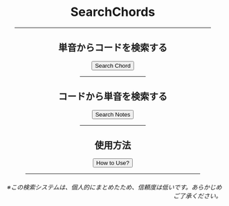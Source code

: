 <html lang="ja">
  <head>
    <meta charset="UTF-8">
  </head>
  <body>
    <div align="center">
      <h1>SearchChords</h1>
      <hr size="2" width="90%" align="center" color="blue">
      <h2>単音からコードを検索する</h2>
      <input type="submit" value="Search Chord" onClick="fromSolo()">
      <script>
        function fromSolo(){
          location.href = "./FromSolo/";
        }
      </script>
      <hr size="2" width="30%" align="center" color="grey">
      <h2>コードから単音を検索する</h2>
      <input type="submit" value="Search Notes">
      <hr size="2" width="30%" align="center" color="grey">
      <h2>使用方法</h2>
      <input type="submit" value="How to Use?">
      <hr size="2" width="80%" align="center" color="orange">
      <h6 align="right">※この検索システムは、個人的にまとめたため、信頼度は低いです。あらかじめご了承ください。</h6>
    </div>
  </body>
</html>
